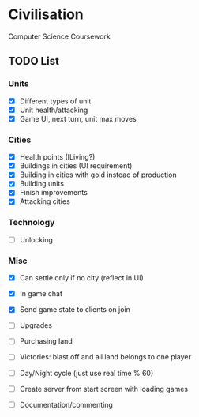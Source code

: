 # Civilisation

Computer Science Coursework

## TODO List

### Units
- [x] Different types of unit
- [x] Unit health/attacking
- [x] Game UI, next turn, unit max moves

### Cities
- [x] Health points (ILiving?)
- [x] Buildings in cities (UI requirement)
- [x] Building in cities with gold instead of production
- [x] Building units
- [x] Finish improvements
- [x] Attacking cities

### Technology
- [ ] Unlocking

### Misc
- [x] Can settle only if no city (reflect in UI)
- [x] In game chat
- [x] Send game state to clients on join
- [ ] Upgrades
- [ ] Purchasing land
- [ ] Victories: blast off and all land belongs to one player
- [ ] Day/Night cycle (just use real time % 60)

- [ ] Create server from start screen with loading games
- [ ] Documentation/commenting 
